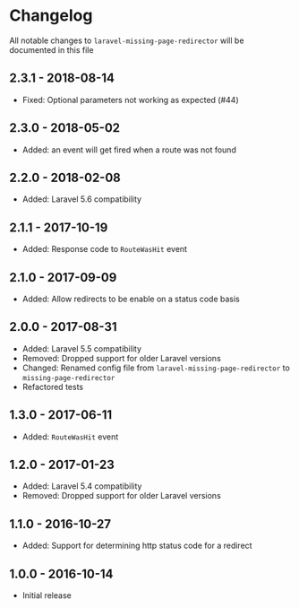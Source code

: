 # Changelog

All notable changes to `laravel-missing-page-redirector` will be documented in this file

## 2.3.1 - 2018-08-14

- Fixed: Optional parameters not working as expected (#44)

## 2.3.0 - 2018-05-02
- Added: an event will get fired when a route was not found

## 2.2.0 - 2018-02-08
- Added: Laravel 5.6 compatibility

## 2.1.1 - 2017-10-19
- Added: Response code to `RouteWasHit` event

## 2.1.0 - 2017-09-09
- Added: Allow redirects to be enable on a status code basis

## 2.0.0 - 2017-08-31
- Added: Laravel 5.5 compatibility
- Removed: Dropped support for older Laravel versions
- Changed: Renamed config file from `laravel-missing-page-redirector` to `missing-page-redirector`
- Refactored tests

## 1.3.0 - 2017-06-11
- Added: `RouteWasHit` event

## 1.2.0 - 2017-01-23
- Added: Laravel 5.4 compatibility
- Removed: Dropped support for older Laravel versions

## 1.1.0 - 2016-10-27
- Added: Support for determining http status code for a redirect

## 1.0.0 - 2016-10-14
- Initial release

